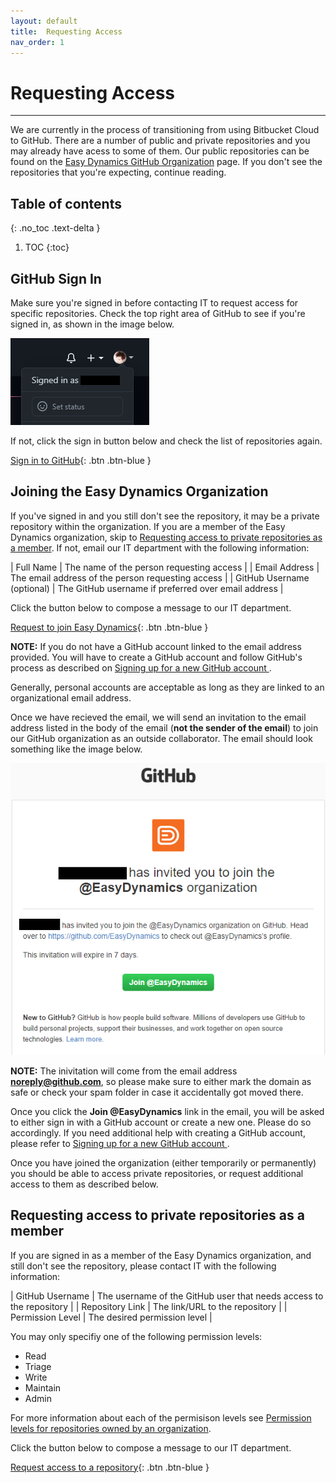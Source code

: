 ```yaml
---
layout: default
title:  Requesting Access
nav_order: 1
---
```

# Requesting Access
---
We are currently in the process of transitioning from using Bitbucket Cloud to GitHub. 
There are a number of public and private repositories and you may already have acess to some of them.
Our public repositories can be found on the [Easy Dynamics GitHub Organization](https://github.com/easydynamics) 
page. If you don't see the repositories that you're expecting, continue reading.


## Table of contents
{: .no_toc .text-delta }

1. TOC
{:toc}

## GitHub Sign In
Make sure you're signed in before contacting IT to request access for specific repositories.
Check the top right area of GitHub to see if you're signed in, as shown in the image below.

![Signed In Profile](/assets/images/signed-in-profile.png)

If not, click the sign in button below and check the list of repositories again.

[Sign in to GitHub](https://github.com/login?return_to=%2Feasydynamics){: .btn .btn-blue }

## Joining the Easy Dynamics Organization

If you've signed in and you still don't see the repository, it may be a private repository 
within the organization. If you are a member of the Easy Dynamics organization, skip to
[Requesting access to private repositories as a member](#requesting-access-to-private-repositories-as-a-member).
If not, email our IT department with the following information:

| Full Name                     | The name of the person requesting access              |
| Email Address                 | The email address of the person requesting access     |
| GitHub Username (optional)    | The GitHub username if preferred over email address   |

Click the button below to compose a message to our IT department.

[Request to join Easy Dynamics](mailto:it@easydynamics.com?subject=Join%20Easy%20Dynamics%20GitHub%20Organization&body=Full%20Name%3A%20%3CEnter%20name%20here%3E%0AEmail%20Address%3A%20%3CEnter%20email%20address%20here%3E%0AGitHub%20Username%20(optional)%3A%20%3CEnter%20GitHub%20username%20here%3E){: .btn .btn-blue }

**NOTE:** If you do not have a GitHub account linked to the email address provided. 
You will have to create a GitHub account and follow GitHub's process as described 
on [Signing up for a new GitHub account ](https://docs.github.com/en/free-pro-team@latest/github/getting-started-with-github/signing-up-for-a-new-github-account).

Generally, personal accounts are acceptable as long as they are linked to an organizational email address.

Once we have recieved the email, we will send an invitation to the email address listed 
in the body of the email (**not the sender of the email**) to join our GitHub organization as 
an outside collaborator. The email should look something like the image below.

![GitHub Inivitation](/assets/images/github-invitation.png)

**NOTE:** The inivitation will come from the email address **noreply@github.com**, so please make sure
to either mark the domain as safe or check your spam folder in case it accidentally got moved there.

Once you click the **Join @EasyDynamics** link in the email, you will be asked to either sign in with 
a GitHub account or create a new one. Please do so accordingly. If you need additional help with creating
a GitHub account, please refer to [Signing up for a new GitHub account ](https://docs.github.com/en/free-pro-team@latest/github/getting-started-with-github/signing-up-for-a-new-github-account).

Once you have joined the organization (either temporarily or permanently) you should be able to access private repositories, or
request additional access to them as described below.

## Requesting access to private repositories as a member

If you are signed in as a member of the Easy Dynamics organization, and still don't see the repository, please contact IT
with the following information:

| GitHub Username  | The username of the GitHub user that needs access to the repository   |
| Repository Link  | The link/URL to the repository                                        |
| Permission Level | The desired permission level                                          |

You may only specifiy one of the following permission levels:
- Read
- Triage
- Write
- Maintain
- Admin

For more information about each of the permisison levels see [Permission levels for repositories owned by an organization](https://docs.github.com/en/free-pro-team@latest/github/setting-up-and-managing-organizations-and-teams/repository-permission-levels-for-an-organization#permission-levels-for-repositories-owned-by-an-organization).

Click the button below to compose a message to our IT department.

[Request access to a repository](mailto:it@easydynamics.com?subject=Easy%20Dynamics%20GitHub%20Repository%20Access&body=GitHub%20Username%3A%20%3CEnter%20GitHub%20username%20here%3E%0ARepository%20Link%3A%20%3CEnter%20URL%20here%3E%0APermission%20Level%3A%20%3CEnter%20permission%20level%20here%3E){: .btn .btn-blue }